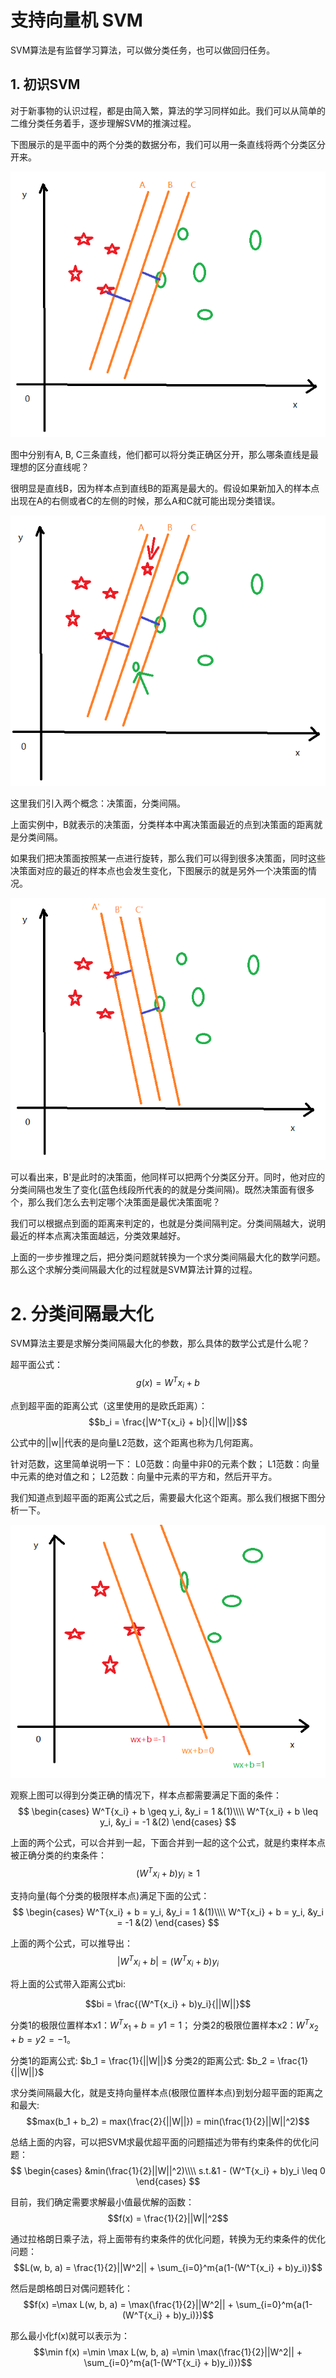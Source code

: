 # 支持向量机 SVM

SVM算法是有监督学习算法，可以做分类任务，也可以做回归任务。

## 1. 初识SVM

对于新事物的认识过程，都是由简入繁，算法的学习同样如此。我们可以从简单的二维分类任务着手，逐步理解SVM的推演过程。

下图展示的是平面中的两个分类的数据分布，我们可以用一条直线将两个分类区分开来。

![支持向量机-决策面1](images/支持向量机-决策面1.png)

图中分别有A, B, C三条直线，他们都可以将分类正确区分开，那么哪条直线是最理想的区分直线呢？

很明显是直线B，因为样本点到直线B的距离是最大的。假设如果新加入的样本点出现在A的右侧或者C的左侧的时候，那么A和C就可能出现分类错误。

![支持向量机-决策面错误样本点](images/支持向量机-决策面错误样本点.png)

这里我们引入两个概念：决策面，分类间隔。

上面实例中，B就表示的决策面，分类样本中离决策面最近的点到决策面的距离就是分类间隔。

如果我们把决策面按照某一点进行旋转，那么我们可以得到很多决策面，同时这些决策面对应的最近的样本点也会发生变化，下图展示的就是另外一个决策面的情况。

![支持向量机-决策面2](images/支持向量机-决策面2.png)

可以看出来，B'是此时的决策面，他同样可以把两个分类区分开。同时，他对应的分类间隔也发生了变化(蓝色线段所代表的的就是分类间隔)。既然决策面有很多个，那么我们怎么去判定哪个决策面是最优决策面呢？

我们可以根据点到面的距离来判定的，也就是分类间隔判定。分类间隔越大，说明最近的样本点离决策面越远，分类效果越好。

上面的一步步推理之后，把分类问题就转换为一个求分类间隔最大化的数学问题。那么这个求解分类间隔最大化的过程就是SVM算法计算的过程。

# 2. 分类间隔最大化

SVM算法主要是求解分类间隔最大化的参数，那么具体的数学公式是什么呢？

超平面公式：
$$g(x) = W^T{x_i} + b$$

点到超平面的距离公式（这里使用的是欧氏距离）：
$$b_i = \frac{|W^T{x_i} + b|}{||W||}$$

公式中的||w||代表的是向量L2范数，这个距离也称为几何距离。

针对范数，这里简单说明一下：
L0范数：向量中非0的元素个数；
L1范数：向量中元素的绝对值之和；
L2范数：向量中元素的平方和，然后开平方。

我们知道点到超平面的距离公式之后，需要最大化这个距离。那么我们根据下图分析一下。

![支持向量机-分类间隔](images/支持向量机-分类间隔.png)

观察上图可以得到分类正确的情况下，样本点都需要满足下面的条件：
$$
\begin{cases}
W^T{x_i} + b \geq y_i, &y_i = 1 &(1)\\\\
W^T{x_i} + b \leq y_i, &y_i = -1 &(2)
\end{cases}
$$

上面的两个公式，可以合并到一起，下面合并到一起的这个公式，就是约束样本点被正确分类的约束条件：
$$(W^T{x_i} + b)y_i \geq 1$$

支持向量(每个分类的极限样本点)满足下面的公式：
$$
\begin{cases}
W^T{x_i} + b = y_i, &y_i = 1 &(1)\\\\
W^T{x_i} + b = y_i, &y_i = -1 &(2)
\end{cases}
$$

上面的两个公式，可以推导出：
$$|W^T{x_i} + b| = (W^T{x_i} + b)y_i$$

将上面的公式带入距离公式bi:

$$bi = \frac{(W^T{x_i} + b)y_i}{||W||}$$

分类1的极限位置样本x1：$W^T{x_1} + b = y1 = 1$；
分类2的极限位置样本x2：$W^T{x_2} + b = y2 = -1$。

分类1的距离公式: $b_1 = \frac{1}{||W||}$
分类2的距离公式: $b_2 = \frac{1}{||W||}$

求分类间隔最大化，就是支持向量样本点(极限位置样本点)到划分超平面的距离之和最大:
$$max(b_1 + b_2) = max(\frac{2}{||W||}) = min(\frac{1}{2}||W||^2)$$

总结上面的内容，可以把SVM求最优超平面的问题描述为带有约束条件的优化问题：
$$
\begin{cases}
&min(\frac{1}{2}||W||^2)\\\\
s.t.&1 - (W^T{x_i} + b)y_i \leq 0
\end{cases}
$$

目前，我们确定需要求解最小值最优解的函数：
$$f(x) = \frac{1}{2}||W||^2$$

通过拉格朗日乘子法，将上面带有约束条件的优化问题，转换为无约束条件的优化问题：
$$L(w, b, a) = \frac{1}{2}||W^2|| + \sum_{i=0}^m{a(1-(W^T{x_i} + b)y_i)}$$

然后是朗格朗日对偶问题转化：
$$f(x) =\max L(w, b, a) = \max(\frac{1}{2}||W^2|| + \sum_{i=0}^m{a(1-(W^T{x_i} + b)y_i)})$$

那么最小化f(x)就可以表示为：
$$\min f(x) =\min \max L(w, b, a) =\min \max(\frac{1}{2}||W^2|| + \sum_{i=0}^m{a(1-(W^T{x_i} + b)y_i)})$$
